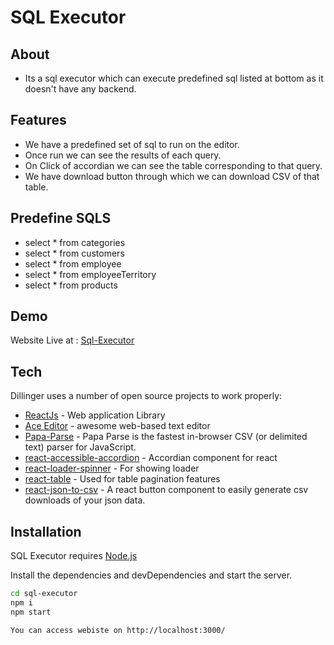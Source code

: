 # SQL Executor

## About

- Its a sql executor which can execute predefined sql listed at bottom as it doesn't have any backend.

## Features
- We have a predefined set of sql to run on the editor.
- Once run we can see the results of each query.
- On Click of accordian we can see the table corresponding to that query.
- We have download button through which we can download CSV of that table.

## Predefine SQLS

- select \* from categories
- select \* from customers
- select \* from employee
- select \* from employeeTerritory
- select \* from products

## Demo
Website Live at : [Sql-Executor](https://sql-executor.netlify.app/)

## Tech

Dillinger uses a number of open source projects to work properly:

- [ReactJs](https://react.dev/) - Web application Library
- [Ace Editor](https://www.npmjs.com/package/react-ace) - awesome web-based text editor
- [Papa-Parse](https://www.npmjs.com/package/papaparse) - Papa Parse is the fastest in-browser CSV (or delimited text) parser for JavaScript.
- [react-accessible-accordion](https://www.npmjs.com/package/react-accessible-accordion) - Accordian component for react
- [react-loader-spinner](https://www.npmjs.com/package/react-loader-spinner) - For showing loader
- [react-table](https://www.npmjs.com/package/react-table) - Used for table pagination features
- [react-json-to-csv](https://www.npmjs.com/package/react-json-to-csv) - A react button component to easily generate csv downloads of your json data.



## Installation

SQL Executor requires [Node.js](https://nodejs.org/)

Install the dependencies and devDependencies and start the server.

```sh
cd sql-executor
npm i
npm start

You can access webiste on http://localhost:3000/
```
